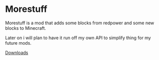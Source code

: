 # Morestuff #

Morestuff is a mod that adds some blocks from redpower and some new blocks to Minecraft.

Later on i will plan to have it run off my own API to simplify thing for my future mods.

[Downloads](http://code.google.com/p/morestuff-mcforums-malgm/downloads/list)